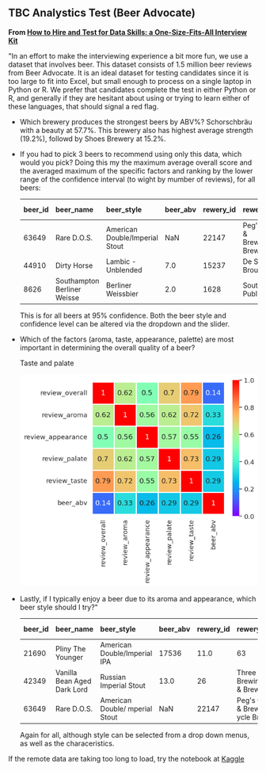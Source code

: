 ## TBC Analystics Test (Beer Advocate)

**From [How to Hire and Test for Data Skills: a One-Size-Fits-All Interview Kit](https://tcbanalytics.com/2016/01/29/how-to-hire-and-test-for-data-skills-a-one-size-fits-all-interview-kit/)**

"In an effort to make the interviewing experience a bit more fun, we use a dataset that involves beer. This dataset consists of 1.5 million beer reviews from Beer Advocate. It is an ideal dataset for testing candidates since it is too large to fit into Excel, but small enough to process on a single laptop in Python or R. We prefer that candidates complete the test in either Python or R, and generally if they are hesitant about using or trying to learn either of these languages, that should signal a red flag.

- Which brewery produces the strongest beers by ABV%?
  Schorschbräu with a beauty at 57.7%. This brewery also has highest average strength (19.2%), followd by Shoes Brewery at 15.2%.
  
- If you had to pick 3 beers to recommend using only this data, which would you pick?
  Doing this my the maximum average overall score and the averaged maximum of the specific factors and ranking by the lower range of the confidence 
  interval (to wight by mumber of reviews), for all beers:

  | beer_id   | beer_name  | beer_style | beer_abv  |rewery_id  | rewery_name | review_overall | +/- | review_others |+/-| No. reviews|
  | :---       | :---      | :---        | :---     | :---       | :---        | :---          | :--- | :---         | :--- | :---    |
  |63649|Rare D.O.S.| American Double/Imperial Stout| NaN |22147| Peg's Cantina & Brewpub/Cycle Brewing|4.848485 |0.091719 |4.719697 |0.073459|33|  
  44910|Dirty Horse|Lambic - Unblended|7.0|15237|De Struise Brouwers|4.820513|0.092892|0.589744|0.081014|39|
  8626| Southampton Berliner Weisse|Berliner Weissbier|2.0|1628|Southampton Publick House|4.768293|0.092306|4.371951 |0.100824 |41|  

  This is for all beers at 95% confidence. Both the beer style and confidence level can be altered via the dropdown and the slider.

- Which of the factors (aroma, taste, appearance, palette) are most important in determining the overall quality of a beer?

  Taste and palate
  
  ![](https://raw.githubusercontent.com/steviecurran/beer-reviews/refs/heads/main/heatmap.png)

- Lastly, if I typically enjoy a beer due to its aroma and appearance, which beer style should I try?"

  | beer_id   | beer_name  | beer_style | beer_abv  |rewery_id  | rewery_name | review_overall | +/- | review_others |+/-| No. reviews|
  | :---       | :---      | :---        | :---     | :---       | :---        | :---          | :--- | :---         | :--- | :---    |
  |21690 |Pliny The Younger|American Double/Imperial IPA|17536|11.0|63 |Russian River Brewing Company |4.723770|0.028002|4.482787|0.032832|610|  
  |42349|Vanilla Bean Aged Dark Lord|Russian Imperial Stout|13.0|26|Three Floyds Brewing Co. & Brewpub| 4.717105|0.064031|4.450658|0.066032|152|  
  |63649|Rare D.O.S.|American Double/ mperial Stout|NaN|22147|Peg's Cantina & Brewpub/ ycle Brewing|4.757576|0.107152|4.469697|0.096254|33|  

  Again for all, although style can be selected from a drop down menus, as well as the characeristics.

If the remote data are taking too long to load, try the notebook at [Kaggle](https://www.kaggle.com/code/steviemooncat/beer-reviews)
